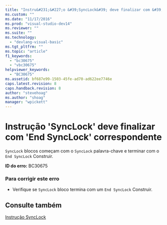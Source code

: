 ```yaml
---
title: "Instru&#231;&#227;o &#39;SyncLock&#39; deve finalizar com &#39;End SyncLock&#39; correspondente | Microsoft Docs"
ms.custom: ""
ms.date: "11/17/2016"
ms.prod: "visual-studio-dev14"
ms.reviewer: ""
ms.suite: ""
ms.technology: 
  - "devlang-visual-basic"
ms.tgt_pltfrm: ""
ms.topic: "article"
f1_keywords: 
  - "bc30675"
  - "vbc30675"
helpviewer_keywords: 
  - "BC30675"
ms.assetid: bf687e99-1503-45fe-ad70-ad622ee7746e
caps.latest.revision: 8
caps.handback.revision: 8
author: "stevehoag"
ms.author: "shoag"
manager: "wpickett"
---
```

# Instru&#231;&#227;o &#39;SyncLock&#39; deve finalizar com &#39;End SyncLock&#39; correspondente
`SyncLock` blocos começam com o `SyncLock` palavra\-chave e terminar com o `End SyncLock` Construir.  
  
 **ID do erro:** BC30675  
  
### Para corrigir este erro  
  
-   Verifique se `SyncLock` bloco termina com um `End SyncLock` Construir.  
  
## Consulte também  
 [Instrução SyncLock](../../visual-basic/language-reference/statements/synclock-statement.md)